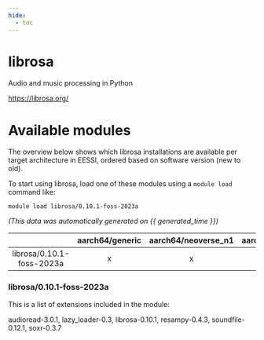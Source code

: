 ```yaml
---
hide:
  - toc
---
```


librosa
=======


Audio and music processing in Python

https://librosa.org/
# Available modules


The overview below shows which librosa installations are available per target architecture in EESSI, ordered based on software version (new to old).

To start using librosa, load one of these modules using a `module load` command like:

```shell
module load librosa/0.10.1-foss-2023a
```

*(This data was automatically generated on {{ generated_time }})*  

| |aarch64/generic|aarch64/neoverse_n1|aarch64/neoverse_v1|x86_64/generic|x86_64/amd/zen2|x86_64/amd/zen3|x86_64/amd/zen4|x86_64/intel/haswell|x86_64/intel/skylake_avx512|
| :---: | :---: | :---: | :---: | :---: | :---: | :---: | :---: | :---: | :---: |
|librosa/0.10.1-foss-2023a|x|x|x|x|x|x|x|x|x|


### librosa/0.10.1-foss-2023a

This is a list of extensions included in the module:

audioread-3.0.1, lazy_loader-0.3, librosa-0.10.1, resampy-0.4.3, soundfile-0.12.1, soxr-0.3.7